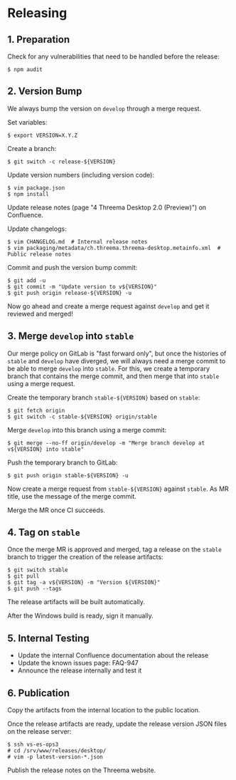 # Releasing

## 1. Preparation

Check for any vulnerabilities that need to be handled before the release:

    $ npm audit

## 2. Version Bump

We always bump the version on `develop` through a merge request.

Set variables:

    $ export VERSION=X.Y.Z

Create a branch:

    $ git switch -c release-${VERSION}

Update version numbers (including version code):

    $ vim package.json
    $ npm install

Update release notes (page "4 Threema Desktop 2.0 (Preview)") on Confluence.

Update changelogs:

    $ vim CHANGELOG.md  # Internal release notes
    $ vim packaging/metadata/ch.threema.threema-desktop.metainfo.xml  # Public release notes

Commit and push the version bump commit:

    $ git add -u
    $ git commit -m "Update version to v${VERSION}"
    $ git push origin release-${VERSION} -u

Now go ahead and create a merge request against `develop` and get it reviewed and merged!

## 3. Merge `develop` into `stable`

Our merge policy on GitLab is "fast forward only", but once the histories of `stable` and `develop`
have diverged, we will always need a merge commit to be able to merge `develop` into `stable`. For
this, we create a temporary branch that contains the merge commit, and then merge that into `stable`
using a merge request.

Create the temporary branch `stable-${VERSION}` based on `stable`:

    $ git fetch origin
    $ git switch -c stable-${VERSION} origin/stable

Merge `develop` into this branch using a merge commit:

    $ git merge --no-ff origin/develop -m "Merge branch develop at v${VERSION} into stable"

Push the temporary branch to GitLab:

    $ git push origin stable-${VERSION} -u

Now create a merge request from `stable-${VERSION}` against `stable`. As MR title, use the message
of the merge commit.

Merge the MR once CI succeeds.

## 4. Tag on `stable`

Once the merge MR is approved and merged, tag a release on the `stable` branch to trigger the
creation of the release artifacts:

    $ git switch stable
    $ git pull
    $ git tag -a v${VERSION} -m "Version ${VERSION}"
    $ git push --tags

The release artifacts will be built automatically.

After the Windows build is ready, sign it manually.

## 5. Internal Testing

- Update the internal Confluence documentation about the release
- Update the known issues page: FAQ-947
- Announce the release internally and test it

## 6. Publication

Copy the artifacts from the internal location to the public location.

Once the release artifacts are ready, update the release version JSON files on the release server:

    $ ssh vs-es-ops3
    # cd /srv/www/releases/desktop/
    # vim -p latest-version-*.json

Publish the release notes on the Threema website.
